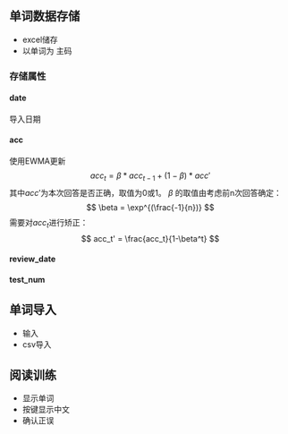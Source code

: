# 

## 单词数据存储
+ excel储存
+ 以单词为 主码
### 存储属性
#### date
导入日期
#### acc
使用EWMA更新
$$
    acc_{t} = \beta*acc_{t-1} + (1-\beta)*acc'
$$
其中$acc'$为本次回答是否正确，取值为0或1。
$\beta$ 的取值由考虑前n次回答确定：
$$
    \beta = \exp^{(\frac{-1}{n})}
$$
需要对$acc_t$进行矫正：
$$
    acc_t' = \frac{acc_t}{1-\beta^t}
$$
#### review_date  
#### test_num
## 单词导入
+ 输入
+ csv导入

## 阅读训练
+ 显示单词
+ 按键显示中文
+ 确认正误

